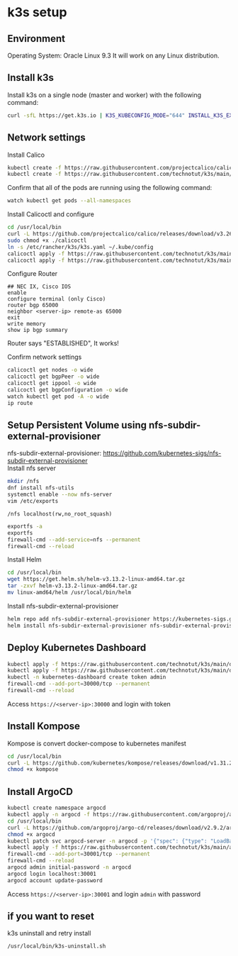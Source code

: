 # k3s setup
## Environment
Operating System: Oracle Linux 9.3
It will work on any Linux distribution.
## Install k3s
Install k3s on a single node (master and worker) with the following command:
```bash
curl -sfL https://get.k3s.io | K3S_KUBECONFIG_MODE="644" INSTALL_K3S_EXEC="--flannel-backend=none --cluster-cidr=10.244.0.0/16 --disable-network-policy --disable=traefik" sh -
```
## Network settings
Install Calico
```bash
kubectl create -f https://raw.githubusercontent.com/projectcalico/calico/v3.26.4/manifests/tigera-operator.yaml
kubectl create -f https://raw.githubusercontent.com/technotut/k3s/main/calico-manifest/custom-resources.yaml
```
Confirm that all of the pods are running using the following command:
```bash
watch kubectl get pods --all-namespaces
```
Install Calicoctl and configure
```bash
cd /usr/local/bin
curl -L https://github.com/projectcalico/calico/releases/download/v3.26.4/calicoctl-linux-amd64 -o calicoctl
sudo chmod +x ./calicoctl
ln -s /etc/rancher/k3s/k3s.yaml ~/.kube/config
calicoctl apply -f https://raw.githubusercontent.com/technotut/k3s/main/calico-manifest/bgppeer.yaml
calicoctl apply -f https://raw.githubusercontent.com/technotut/k3s/main/calico-manifest/bgpconfig.yaml
```
Configure Router
```
## NEC IX, Cisco IOS
enable
configure terminal (only Cisco)
router bgp 65000
neighbor <server-ip> remote-as 65000
exit
write memory
show ip bgp summary
```
Router says "ESTABLISHED", It works!

Confirm network settings
```bash
calicoctl get nodes -o wide
calicoctl get bgpPeer -o wide
calicoctl get ippool -o wide
calicoctl get bgpConfiguration -o wide
watch kubectl get pod -A -o wide
ip route
```

## Setup Persistent Volume using nfs-subdir-external-provisioner
nfs-subdir-external-provisioner: https://github.com/kubernetes-sigs/nfs-subdir-external-provisioner  
Install nfs server
```bash
mkdir /nfs
dnf install nfs-utils
systemctl enable --now nfs-server
vim /etc/exports
```
``` /etc/exports
/nfs localhost(rw,no_root_squash)
```
```bash
exportfs -a
exportfs
firewall-cmd --add-service=nfs --permanent
firewall-cmd --reload
```
Install Helm
```bash
cd /usr/local/bin
wget https://get.helm.sh/helm-v3.13.2-linux-amd64.tar.gz
tar -zxvf helm-v3.13.2-linux-amd64.tar.gz
mv linux-amd64/helm /usr/local/bin/helm 
```
Install nfs-subdir-external-provisioner
```bash
helm repo add nfs-subdir-external-provisioner https://kubernetes-sigs.github.io/nfs-subdir-external-provisioner/
helm install nfs-subdir-external-provisioner nfs-subdir-external-provisioner/nfs-subdir-external-provisioner --set nfs.server=localhost --set nfs.path=/nfs
```

## Deploy Kubernetes Dashboard
```bash
kubectl apply -f https://raw.githubusercontent.com/technotut/k3s/main/dashboard/recommended.yaml
kubectl apply -f https://raw.githubusercontent.com/technotut/k3s/main/dashboard/admin.yaml
kubectl -n kubernetes-dashboard create token admin
firewall-cmd --add-port=30000/tcp --permanent
firewall-cmd --reload
```
Access `https://<server-ip>:30000` and login with token

## Install Kompose
Kompose is convert docker-compose to kubernetes manifest
```bash
cd /usr/local/bin
curl -L https://github.com/kubernetes/kompose/releases/download/v1.31.2/kompose-linux-amd64 -o kompose
chmod +x kompose
```

## Install ArgoCD
```bash
kubectl create namespace argocd
kubectl apply -n argocd -f https://raw.githubusercontent.com/argoproj/argo-cd/stable/manifests/install.yaml
cd /usr/local/bin
curl -L https://github.com/argoproj/argo-cd/releases/download/v2.9.2/argocd-linux-amd64 -o argocd
chmod +x argocd
kubectl patch svc argocd-server -n argocd -p '{"spec": {"type": "LoadBalancer"}}'
kubectl apply -f https://raw.githubusercontent.com/technotut/k3s/main/argocd/install.yaml
firewall-cmd --add-port=30001/tcp --permanent
firewall-cmd --reload
argocd admin initial-password -n argocd
argocd login localhost:30001
argocd account update-password
```
Access `https://<server-ip>:30001` and login `admin` with password

## if you want to reset
k3s uninstall and retry install
```bash
/usr/local/bin/k3s-uninstall.sh
```